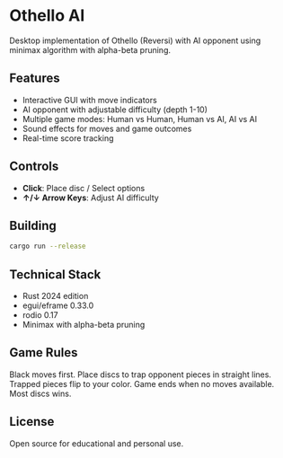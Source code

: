 # Othello AI

Desktop implementation of Othello (Reversi) with AI opponent using minimax algorithm with alpha-beta pruning.

## Features

- Interactive GUI with move indicators
- AI opponent with adjustable difficulty (depth 1-10)
- Multiple game modes: Human vs Human, Human vs AI, AI vs AI
- Sound effects for moves and game outcomes
- Real-time score tracking

## Controls

- **Click**: Place disc / Select options
- **↑/↓ Arrow Keys**: Adjust AI difficulty

## Building

```bash
cargo run --release
```

## Technical Stack

- Rust 2024 edition
- egui/eframe 0.33.0
- rodio 0.17
- Minimax with alpha-beta pruning

## Game Rules

Black moves first. Place discs to trap opponent pieces in straight lines. Trapped pieces flip to your color. Game ends when no moves available. Most discs wins.

## License

Open source for educational and personal use.
